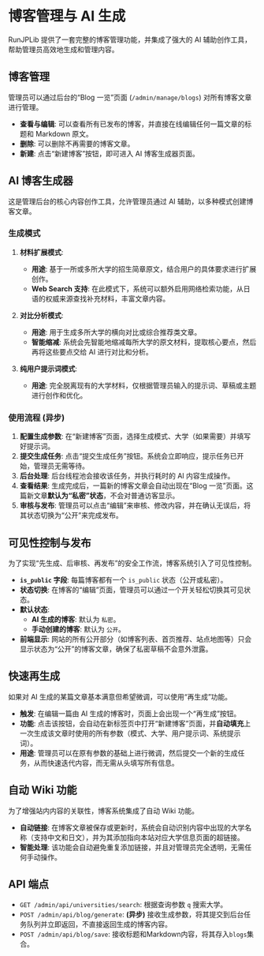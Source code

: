 # 博客管理与 AI 生成

RunJPLib 提供了一套完整的博客管理功能，并集成了强大的 AI 辅助创作工具，帮助管理员高效地生成和管理内容。

## 博客管理

管理员可以通过后台的“Blog 一览”页面 (`/admin/manage/blogs`) 对所有博客文章进行管理。

- **查看与编辑**: 可以查看所有已发布的博客，并直接在线编辑任何一篇文章的标题和 Markdown 原文。
- **删除**: 可以删除不再需要的博客文章。
- **新建**: 点击“新建博客”按钮，即可进入 AI 博客生成器页面。

## AI 博客生成器

这是管理后台的核心内容创作工具，允许管理员通过 AI 辅助，以多种模式创建博客文章。

### 生成模式

1.  **材料扩展模式**:
    - **用途**: 基于一所或多所大学的招生简章原文，结合用户的具体要求进行扩展创作。
    - **Web Search 支持**: 在此模式下，系统可以额外启用网络检索功能，从日语的权威来源查找补充材料，丰富文章内容。

2.  **对比分析模式**:
    - **用途**: 用于生成多所大学的横向对比或综合推荐类文章。
    - **智能缩减**: 系统会先智能地缩减每所大学的原文材料，提取核心要点，然后再将这些要点交给 AI 进行对比和分析。

3.  **纯用户提示词模式**:
    - **用途**: 完全脱离现有的大学材料，仅根据管理员输入的提示词、草稿或主题进行创作和优化。

### 使用流程 (异步)

1.  **配置生成参数**: 在“新建博客”页面，选择生成模式、大学（如果需要）并填写好提示词。
2.  **提交生成任务**: 点击“提交生成任务”按钮。系统会立即响应，提示任务已开始，管理员无需等待。
3.  **后台处理**: 后台线程池会接收该任务，并执行耗时的 AI 内容生成操作。
4.  **查看结果**: 生成完成后，一篇新的博客文章会自动出现在“Blog 一览”页面。这篇新文章**默认为“私密”状态**，不会对普通访客显示。
5.  **审核与发布**: 管理员可以点击“编辑”来审核、修改内容，并在确认无误后，将其状态切换为“公开”来完成发布。

## 可见性控制与发布

为了实现“先生成、后审核、再发布”的安全工作流，博客系统引入了可见性控制。

- **`is_public` 字段**: 每篇博客都有一个 `is_public` 状态（公开或私密）。
- **状态切换**: 在博客的“编辑”页面，管理员可以通过一个开关轻松切换其可见状态。
- **默认状态**:
    - **AI 生成的博客**: 默认为 `私密`。
    - **手动创建的博客**: 默认为 `公开`。
- **前端显示**: 网站的所有公开部分（如博客列表、首页推荐、站点地图等）只会显示状态为“公开”的博客文章，确保了私密草稿不会意外泄露。

## 快速再生成

如果对 AI 生成的某篇文章基本满意但希望微调，可以使用“再生成”功能。

- **触发**: 在编辑一篇由 AI 生成的博客时，页面上会出现一个“再生成”按钮。
- **功能**: 点击该按钮，会自动在新标签页中打开“新建博客”页面，并**自动填充**上一次生成该文章时使用的所有参数（模式、大学、用户提示词、系统提示词）。
- **用途**: 管理员可以在原有参数的基础上进行微调，然后提交一个新的生成任务，从而快速迭代内容，而无需从头填写所有信息。

## 自动 Wiki 功能

为了增强站内内容的关联性，博客系统集成了自动 Wiki 功能。

- **自动链接**: 在博客文章被保存或更新时，系统会自动识别内容中出现的大学名称（支持中文和日文），并为其添加指向本站对应大学信息页面的超链接。
- **智能处理**: 该功能会自动避免重复添加链接，并且对管理员完全透明，无需任何手动操作。

## API 端点

- `GET /admin/api/universities/search`: 根据查询参数 `q` 搜索大学。
- `POST /admin/api/blog/generate`: **(异步)** 接收生成参数，将其提交到后台任务队列并立即返回，不直接返回生成的博客内容。
- `POST /admin/api/blog/save`: 接收标题和Markdown内容，将其存入`blogs`集合。